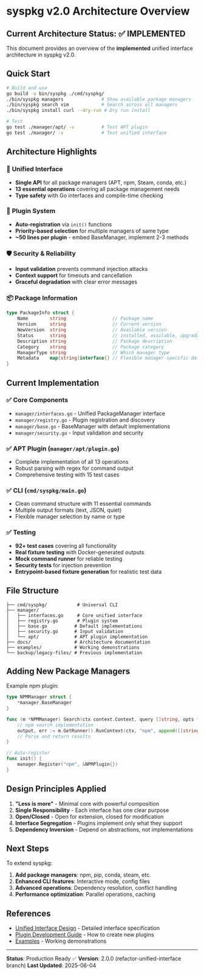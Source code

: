 # syspkg v2.0 Architecture Overview

## Current Architecture Status: ✅ IMPLEMENTED

This document provides an overview of the **implemented** unified interface architecture in syspkg v2.0.

## Quick Start

```bash
# Build and use
go build -o bin/syspkg ./cmd/syspkg/
./bin/syspkg managers              # Show available package managers
./bin/syspkg search vim            # Search across all managers
./bin/syspkg install curl --dry-run # Dry run install

# Test
go test ./manager/apt/ -v          # Test APT plugin
go test ./manager/ -v              # Test unified interface
```

## Architecture Highlights

### 🎯 **Unified Interface**
- **Single API** for all package managers (APT, npm, Steam, conda, etc.)
- **13 essential operations** covering all package management needs
- **Type safety** with Go interfaces and compile-time checking

### 🔌 **Plugin System**
- **Auto-registration** via `init()` functions
- **Priority-based selection** for multiple managers of same type
- **~50 lines per plugin** - embed BaseManager, implement 2-3 methods

### 🛡️ **Security & Reliability**
- **Input validation** prevents command injection attacks
- **Context support** for timeouts and cancellation
- **Graceful degradation** with clear error messages

### 📦 **Package Information**
```go
type PackageInfo struct {
    Name        string                 // Package name
    Version     string                 // Current version
    NewVersion  string                 // Available version
    Status      string                 // installed, available, upgradable
    Description string                 // Package description
    Category    string                 // Package category
    ManagerType string                 // Which manager type
    Metadata    map[string]interface{} // Flexible manager-specific data
}
```

## Current Implementation

### ✅ **Core Components**
- `manager/interfaces.go` - Unified PackageManager interface
- `manager/registry.go` - Plugin registration and discovery
- `manager/base.go` - BaseManager with default implementations
- `manager/security.go` - Input validation and security

### ✅ **APT Plugin** (`manager/apt/plugin.go`)
- Complete implementation of all 13 operations
- Robust parsing with regex for command output
- Comprehensive testing with 15 test cases

### ✅ **CLI** (`cmd/syspkg/main.go`)
- Clean command structure with 11 essential commands
- Multiple output formats (text, JSON, quiet)
- Flexible manager selection by name or type

### ✅ **Testing**
- **92+ test cases** covering all functionality
- **Real fixture testing** with Docker-generated outputs
- **Mock command runner** for reliable testing
- **Security tests** for injection prevention
- **Entrypoint-based fixture generation** for realistic test data

## File Structure

```
├── cmd/syspkg/           # Universal CLI
├── manager/
│   ├── interfaces.go     # Core unified interface
│   ├── registry.go       # Plugin system
│   ├── base.go          # Default implementations
│   ├── security.go      # Input validation
│   └── apt/             # APT plugin implementation
├── docs/                # Architecture documentation
├── examples/            # Working demonstrations
└── backup/legacy-files/ # Previous implementation
```

## Adding New Package Managers

Example npm plugin:

```go
type NPMManager struct {
    *manager.BaseManager
}

func (m *NPMManager) Search(ctx context.Context, query []string, opts *manager.Options) ([]manager.PackageInfo, error) {
    // npm search implementation
    output, err := m.GetRunner().RunContext(ctx, "npm", append([]string{"search"}, query...))
    // Parse and return results
}

// Auto-register
func init() {
    manager.Register("npm", &NPMPlugin{})
}
```

## Design Principles Applied

1. **"Less is more"** - Minimal core with powerful composition
2. **Single Responsibility** - Each interface has one clear purpose
3. **Open/Closed** - Open for extension, closed for modification
4. **Interface Segregation** - Plugins implement only what they support
5. **Dependency Inversion** - Depend on abstractions, not implementations

## Next Steps

To extend syspkg:

1. **Add package managers**: npm, pip, conda, steam, etc.
2. **Enhanced CLI features**: Interactive mode, config files
3. **Advanced operations**: Dependency resolution, conflict handling
4. **Performance optimization**: Parallel operations, caching

## References

- [Unified Interface Design](UNIFIED_INTERFACE_DESIGN.md) - Detailed interface specification
- [Plugin Development Guide](PLUGIN_DEVELOPMENT.md) - How to create new plugins
- [Examples](../examples/) - Working demonstrations

---

**Status**: Production Ready ✅
**Version**: 2.0.0 (refactor-unified-interface branch)
**Last Updated**: 2025-06-04
